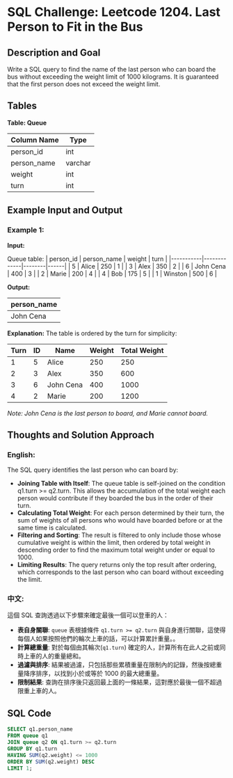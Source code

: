 # SQL Challenge: Leetcode 1204. Last Person to Fit in the Bus

## Description and Goal

Write a SQL query to find the name of the last person who can board the bus without exceeding the weight limit of 1000 kilograms. It is guaranteed that the first person does not exceed the weight limit.

## Tables

**Table: Queue**

| Column Name  | Type    |
|--------------|---------|
| person_id    | int     |
| person_name  | varchar |
| weight       | int     |
| turn         | int     |

## Example Input and Output

### Example 1:

**Input:**

Queue table:
| person_id | person_name | weight | turn |
|-----------|-------------|--------|------|
| 5         | Alice       | 250    | 1    |
| 3         | Alex        | 350    | 2    |
| 6         | John Cena   | 400    | 3    |
| 2         | Marie       | 200    | 4    |
| 4         | Bob         | 175    | 5    |
| 1         | Winston     | 500    | 6    |

**Output:**

| person_name |
|-------------|
| John Cena   |

**Explanation:**
The table is ordered by the turn for simplicity:

| Turn | ID | Name      | Weight | Total Weight |
|------|----|-----------|--------|--------------|
| 1    | 5  | Alice     | 250    | 250          |
| 2    | 3  | Alex      | 350    | 600          |
| 3    | 6  | John Cena | 400    | 1000         | 
| 4    | 2  | Marie     | 200    | 1200         |

*Note: John Cena is the last person to board, and Marie cannot board.*

## Thoughts and Solution Approach

### English:

The SQL query identifies the last person who can board by:
- **Joining Table with Itself**: The queue table is self-joined on the condition q1.turn >= q2.turn. This allows the accumulation of the total weight each person would contribute if they boarded the bus in the order of their turn.
- **Calculating Total Weight**: For each person determined by their turn, the sum of weights of all persons who would have boarded before or at the same time is calculated.
- **Filtering and Sorting**: The result is filtered to only include those whose cumulative weight is within the limit, then ordered by total weight in descending order to find the maximum total weight under or equal to 1000.
- **Limiting Results**: The query returns only the top result after ordering, which corresponds to the last person who can board without exceeding the limit.

### 中文:

這個 SQL 查詢透過以下步驟來確定最後一個可以登車的人：
- **表自身關聯**: `queue` 表根據條件 `q1.turn >= q2.turn` 與自身進行關聯，這使得每個人如果按照他們的輪次上車的話，可以計算累計重量。。
- **計算總重量**: 對於每個由其輪次(`q1.turn`) 確定的人，計算所有在此人之前或同時上車的人的重量總和。
- **過濾與排序**: 結果被過濾，只包括那些累積重量在限制內的記錄，然後按總重量降序排序，以找到小於或等於 1000 的最大總重量。
- **限制結果**: 查詢在排序後只返回最上面的一條結果，這對應於最後一個不超過限重上車的人。

## SQL Code

```sql
SELECT q1.person_name
FROM queue q1
JOIN queue q2 ON q1.turn >= q2.turn
GROUP BY q1.turn
HAVING SUM(q2.weight) <= 1000
ORDER BY SUM(q2.weight) DESC
LIMIT 1;
